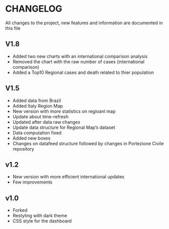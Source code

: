CHANGELOG
================

All changes to the project, new features and information are documented
in this file

## V1.8

  - Added two new charts with an international comparison analysis
  - Removed the chart with the raw number of cases (international
    comparison)
  - Added a Top10 Regional cases and death related to thier population

## V1.5

  - Added data from Brazil
  - Added Italy Region Map
  - New version with more statistics on regioanl map
  - Update about time-refresh
  - Updated after data raw changes
  - Update data structure for Regional Map’s dataset
  - Data computation fixed
  - Added new boxes
  - Changes on datafeed structure followed by changes in Portezione
    Civile repository

## v1.2

  - New version with more efficient international updates
  - Few improvements

## v1.0

  - Forked
  - Restyling with dark theme
  - CSS style for the dashboard
